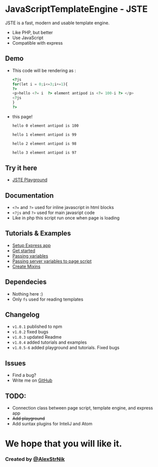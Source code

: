 # JavaScriptTemplateEngine - JSTE

JSTE is a fast, modern and usable template engine.

  - Like PHP, but better
  - Use JavaScript
  - Compatible with express


## Demo
- This code will be rendering as :
    ```php
    <?js
    for(let i = 0;i<=3;i+=1){
    ?>
    <p>hello <?= i  ?> element antipod is <?= 100-i ?> </p>
    <?js
    }
    ?>
    ```
- this page!
    ```bash
    hello 0 element antipod is 100
    
    hello 1 element antipod is 99
    
    hello 2 element antipod is 98
    
    hello 3 element antipod is 97
    ```
## Try it here
- [JSTE Playground](https://github.com/AlexStrNik/JSTE/blob/master/jste/playground/JSTE_Playground.html)
## Documentation
  - `<?=` and `?>` used for inline javascript in html blocks
  - `<?js` and `?>` used for main javasript code
  - Like in php this script run once when page is loading

## Tutorials & Examples
-  [Setup Express app](https://github.com/AlexStrNik/JSTE/blob/master/jste/examples/GetStarted.md)
-  [Get started](https://github.com/AlexStrNik/JSTE/blob/master/jste/examples/First.md)
-  [Passing variables](https://github.com/AlexStrNik/JSTE/blob/master/jste/examples/PassVar1.md)
-  [Passing server variables to page script](https://github.com/AlexStrNik/JSTE/blob/master/jste/examples/PassVar2.md)
- [Create Mixins](https://github.com/AlexStrNik/JSTE/blob/master/jste/examples/Mixin.md)

## Dependecies
  - Nothing here :)
  - Only `fs` used for reading templates

## Changelog
-  `v1.0.1` published to npm
-  `v1.0.2` fixed bugs
-  `v1.0.3` updated Readme
-  `v1.0.4` added tutorials and examples
-  `v1.0.5-6` added playground and tutorials. Fixed bugs

## Issues
- Find a bug?
- Write me on [GitHub](https://github.com/AlexStrNik/JSTE/issues)

## TODO:
- Connection class between page script, template engine, and express app
- ~~Add playground~~
- Add suntax plugins for InteliJ and Atom

# We hope that you will like it. 
### Created by  [@AlexStrNik](https://telegram.me/alexstrnik)